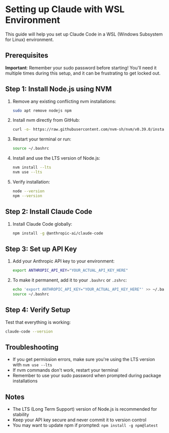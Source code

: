 # Setting up Claude with WSL Environment

This guide will help you set up Claude Code in a WSL (Windows Subsystem for Linux) environment.

## Prerequisites

**Important**: Remember your sudo password before starting! You'll need it multiple times during this setup, and it can be frustrating to get locked out.

## Step 1: Install Node.js using NVM

1. Remove any existing conflicting nvm installations:
   ```bash
   sudo apt remove nodejs npm
   ```

2. Install nvm directly from GitHub:
   ```bash
   curl -o- https://raw.githubusercontent.com/nvm-sh/nvm/v0.39.0/install.sh | bash
   ```

3. Restart your terminal or run:
   ```bash
   source ~/.bashrc
   ```

4. Install and use the LTS version of Node.js:
   ```bash
   nvm install --lts
   nvm use --lts
   ```

5. Verify installation:
   ```bash
   node --version
   npm --version
   ```

## Step 2: Install Claude Code

1. Install Claude Code globally:
   ```bash
   npm install -g @anthropic-ai/claude-code
   ```

## Step 3: Set up API Key

1. Add your Anthropic API key to your environment:
   ```bash
   export ANTHROPIC_API_KEY="YOUR_ACTUAL_API_KEY_HERE"
   ```

2. To make it permanent, add it to your `.bashrc` or `.zshrc`:
   ```bash
   echo 'export ANTHROPIC_API_KEY="YOUR_ACTUAL_API_KEY_HERE"' >> ~/.bashrc
   source ~/.bashrc
   ```

## Step 4: Verify Setup

Test that everything is working:
```bash
claude-code --version
```

## Troubleshooting

- If you get permission errors, make sure you're using the LTS version with `nvm use --lts`
- If nvm commands don't work, restart your terminal
- Remember to use your sudo password when prompted during package installations

## Notes

- The LTS (Long Term Support) version of Node.js is recommended for stability
- Keep your API key secure and never commit it to version control
- You may want to update npm if prompted: `npm install -g npm@latest`